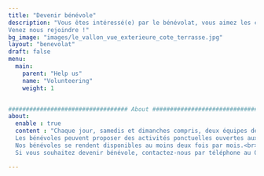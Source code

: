 ```yaml
---
title: "Devenir bénévole"
description: "Vous êtes intéressé(e) par le bénévolat, vous aimez les contacts humains, vous avez le sens de l'accueil.
Venez nous rejoindre !"
bg_image: "images/le_vallon_vue_exterieure_cote_terrasse.jpg"
layout: "benevolat"
draft: false
menu:
  main:
    parent: "Help us"
    name: "Volunteering"
    weight: 1


################################## About #####################################
about:
  enable : true
  content : "Chaque jour, samedis et dimanches compris, deux équipes de deux bénévoles se relaient pour compléter l'action de nos salariés. La première équipe, de 14h à 18h, assure l'accueil des résidents et aide au fonctionnement de l'établissement (permanence téléphonique, gestion des tâches courantes, etc). La deuxième équipe, de 18h à 21h, organise et sert le dîner lorsque la situation sanitaire permet d'assurer un service de restauration.<br><br>
  Les bénévoles peuvent proposer des activités ponctuelles ouvertes aux résidents et à l'ensemble des membres de l'association : musique, préparation de foie gras, décoration florale, pâtisserie, exposition photos, galette des rois, sophrologie,...<br><br>
  Nos bénévoles se rendent disponibles au moins deux fois par mois.<br><br>
  Si vous souhaitez devenir bénévole, contactez-nous par téléphone au 05.61.55.44.92 ou par mail à secretaire.levallon@orange.fr."

---
```

